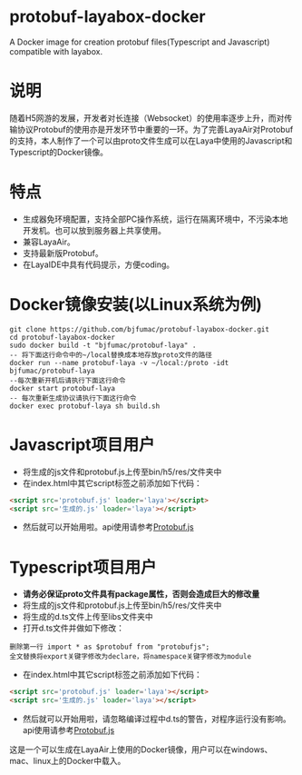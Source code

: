 # protobuf-layabox-docker
A Docker image for creation protobuf files(Typescript and Javascript) compatible with layabox.
# 说明
随着H5网游的发展，开发者对长连接（Websocket）的使用率逐步上升，而对传输协议Protobuf的使用亦是开发环节中重要的一环。为了完善LayaAir对Protobuf的支持，本人制作了一个可以由proto文件生成可以在Laya中使用的Javascript和Typescript的Docker镜像。  
# 特点
* 生成器免环境配置，支持全部PC操作系统，运行在隔离环境中，不污染本地开发机。也可以放到服务器上共享使用。
* 兼容LayaAir。
* 支持最新版Protobuf。
* 在LayaIDE中具有代码提示，方便coding。
# Docker镜像安装(以Linux系统为例)
```
git clone https://github.com/bjfumac/protobuf-layabox-docker.git
cd protobuf-layabox-docker
sudo docker build -t "bjfumac/protobuf-laya" .
-- 将下面这行命令中的~/local替换成本地存放proto文件的路径
docker run --name protobuf-laya -v ~/local:/proto -idt bjfumac/protobuf-laya
--每次重新开机后请执行下面这行命令
docker start protobuf-laya
-- 每次重新生成协议请执行下面这行命令
docker exec protobuf-laya sh build.sh
```
# Javascript项目用户
* 将生成的js文件和protobuf.js上传至bin/h5/res/文件夹中
* 在index.html中其它script标签之前添加如下代码：
```html
<script src='protobuf.js' loader='laya'></script>
<script src='生成的.js' loader='laya'></script>
```
* 然后就可以开始用啦。api使用请参考[Protobuf.js](https://github.com/dcodeIO/protobuf.js)
# Typescript项目用户
* **请务必保证proto文件具有package属性，否则会造成巨大的修改量**
* 将生成的js文件和protobuf.js上传至bin/h5/res/文件夹中
* 将生成的d.ts文件上传至libs文件夹中
* 打开d.ts文件并做如下修改：
```
删除第一行 import * as $protobuf from "protobufjs";
全文替换将export关键字修改为declare，将namespace关键字修改为module
```
* 在index.html中其它script标签之前添加如下代码：
```html
<script src='protobuf.js' loader='laya'></script>
<script src='生成的.js' loader='laya'></script>
```
* 然后就可以开始用啦，请忽略编译过程中d.ts的警告，对程序运行没有影响。api使用请参考[Protobuf.js](https://github.com/dcodeIO/protobuf.js)

这是一个可以生成在LayaAir上使用的Docker镜像，用户可以在windows、mac、linux上的Docker中载入。
